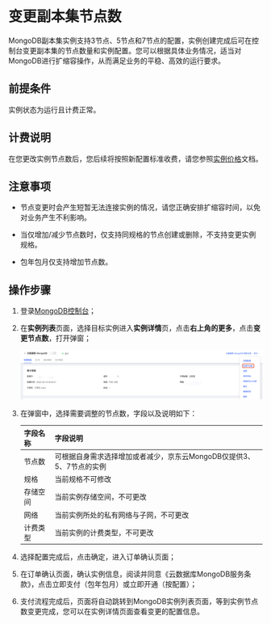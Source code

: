 # 变更副本集节点数

MongoDB副本集实例支持3节点、5节点和7节点的配置，实例创建完成后可在控制台变更副本集的节点数量和实例配置。您可以根据具体业务情况，适当对MongoDB进行扩缩容操作，从而满足业务的平稳、高效的运行要求。



## 前提条件

实例状态为运行且计费正常。



## 计费说明

在您更改实例节点数后，您后续将按照新配置标准收费，请您参照[实例价格](../../../Pricing/Price-Of-Instance.md)文档。



## 注意事项

- 节点变更时会产生短暂无法连接实例的情况，请您正确安排扩缩容时间，以免对业务产生不利影响。

- 当仅增加/减少节点数时，仅支持同规格的节点创建或删除，不支持变更实例规格。

- 包年包月仅支持增加节点数。



## 操作步骤

1. 登录[MongoDB控制台](https://mongodb-console.jdcloud.com/mongodb)；

2. 在**实例列表**页面，选择目标实例进入**实例详情**页，点击**右上角的更多**，点击**变更节点数**，打开弹窗；

   ![img](../../../../../../image/mongodb/changeReplicaSetNumber.png)

3. 在弹窗中，选择需要调整的节点数，字段以及说明如下：

   | 字段名称 | 字段说明                                                     |
   | -------- | ------------------------------------------------------------ |
   | 节点数   | 可根据自身需求选择增加或者减少，京东云MongoDB仅提供3、5、7节点的实例 |
   | 规格     | 当前规格不可修改                                             |
   | 存储空间 | 当前实例存储空间，不可更改                                   |
   | 网络     | 当前实例所处的私有网络与子网，不可更改                       |
   | 计费类型 | 当前实例的计费类型，不可更改                                 |

4. 选择配置完成后，点击确定，进入订单确认页面；

5. 在订单确认页面，确认实例信息，阅读并同意《云数据库MongoDB服务条款》，点击立即支付（包年包月）或立即开通（按配置）；

6. 支付流程完成后，页面将自动跳转到MongoDB实例列表页面，等到实例节点数变更完成，您可以在实例详情页面查看变更的配置信息。
